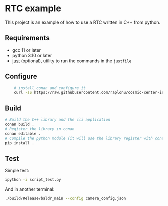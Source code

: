# RTC example

This project is an example of how to use a RTC written in C++ from python.

## Requirements

- gcc 11 or later
- python 3.10 or later
- [just](https://just.systems/) (optional), utility to run the commands in the `justfile`

## Configure

```bash
    # install conan and configure it
    curl -sS https://raw.githubusercontent.com/raplonu/cosmic-center-index/master/install.sh | bash -s
```

## Build

```bash
# Build the C++ library and the cli application
conan build .
# Register the library in conan
conan editable .
# Compile the python module (it will use the library register with conan)
pip install .
```

## Test

Simple test:

```bash
ipython -i script_test.py
```

And in another terminal:

```bash
./build/Release/baldr_main --config camera_config.json
```
